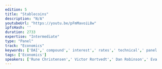```yaml
---
edition: 5
title: "Stablecoins"
description: "N/A"
youtubeUrl: "https://youtu.be/pFmMavoiL8w"
ipfsHash: ''
duration: 2733
expertise: "Intermediate"
type: "Panel"
track: "Economics"
keywords: ['DAI',' compound',' interest',' rates',' technical',' panel']
tags: ['Economics']
speakers: ['Rune Christensen',' Victor Rortvedt',' Dan Robinson',' Eva Beylin']
---
```

